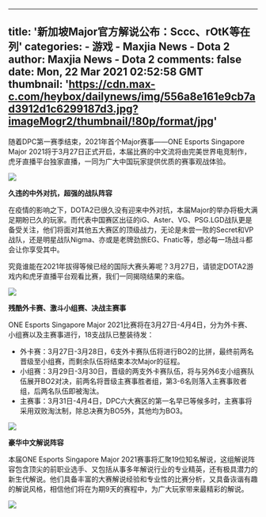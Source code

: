 
---
title: '新加坡Major官方解说公布：Sccc、rOtK等在列'
categories: 
    - 游戏
    - Maxjia News - Dota 2
author: Maxjia News - Dota 2
comments: false
date: Mon, 22 Mar 2021 02:52:58 GMT
thumbnail: 'https://cdn.max-c.com/heybox/dailynews/img/556a8e161e9cb7ad3912d1c6299187d3.jpg?imageMogr2/thumbnail/!80p/format/jpg'
---

<div>   
<p>随着DPC第一赛季结束，2021年首个Major赛事——ONE Esports Singapore Major 2021将于3月27日正式开启，本届比赛的中文流将由完美世界电竞制作，虎牙直播平台独家直播，一同为广大中国玩家提供优质的赛事观战体验。</p>
<div class="image-box">
<img src="https://cdn.max-c.com/heybox/dailynews/img/556a8e161e9cb7ad3912d1c6299187d3.jpg?imageMogr2/thumbnail/!80p/format/jpg" referrerpolicy="no-referrer">
<div class="image-caption"></div>
</div>
<p><strong>久违的中外对抗，超强的战队阵容</strong></p>
<p>在疫情的影响之下，DOTA2已很久没有迎来中外对抗，本届Major的举办将极大满足期盼已久的玩家。而代表中国赛区出征的iG、Aster、VG、PSG.LGD战队更是备受关注，他们将面对其他五大赛区的顶级战力，无论是未尝一败的Secret和VP战队，还是明星战队Nigma、亦或是老牌劲旅EG、Fnatic等，想必每一场战斗都会让你享受其中。</p>
<p>究竟谁能在2021年拔得等候已经的国际大赛头筹呢？3月27日，请锁定DOTA2游戏内和虎牙直播平台观看比赛，我们一同揭晓结果的来临。</p>
<div class="image-box">
<img src="https://cdn.max-c.com/heybox/dailynews/img/a84363e8ce5e2626822c03afc96b1d12.jpg?imageMogr2/thumbnail/!80p/format/jpg" referrerpolicy="no-referrer">
<div class="image-caption"></div>
</div>
<p><strong>残酷外卡赛、激斗小组赛、决战主赛事</strong></p>
<p>ONE Esports Singapore Major 2021比赛将在3月27日-4月4日，分为外卡赛、小组赛以及主赛事进行，18支战队已整装待发：</p>
<ul>
<li>外卡赛：3月27日-3月28日，6支外卡赛队伍将进行BO2的比拼，最终前两名晋级至小组赛，而剩余队伍将结束本次Major的征程。</li>
<li>小组赛：3月29日-3月30日，晋级的两支外卡赛队伍，将与另外6支小组赛队伍展开BO2对决，前两名将晋级主赛事胜者组，第3-6名则落入主赛事败者组，后两名队伍即被淘汰。</li>
<li>主赛事：3月31日-4月4日，DPC六大赛区的第一名早已等候多时，主赛事将采用双败淘汰制，除总决赛为BO5外，其他均为BO3。</li></ul>
<div class="image-box">
<img src="https://cdn.max-c.com/heybox/dailynews/img/3065f6fa5ee0c81cff7eb6b0740c0a64.jpg?imageMogr2/thumbnail/!80p/format/jpg" referrerpolicy="no-referrer">
<div class="image-caption"></div>
</div>
<p><strong>豪华中文解说阵容</strong></p>
<p>本届ONE Esports Singapore Major 2021赛事将汇聚19位知名解说，这组解说阵容包含顶尖的前职业选手、又包括从事多年解说行业的专业精英，还有极具潜力的新生代解说。他们具备丰富的大赛解说经验和专业性的比赛分析，又具备诙谐有趣的解说风格，相信他们将在为期9天的赛程中，为广大玩家带来最精彩的解说。</p>
<div class="image-box">
<img src="https://cdn.max-c.com/heybox/dailynews/img/393ea8e3e9af2718f082ec6e7cfff572.jpg?imageMogr2/thumbnail/!80p/format/jpg" referrerpolicy="no-referrer">
<div class="image-caption"></div>
</div>
  
</div>
            